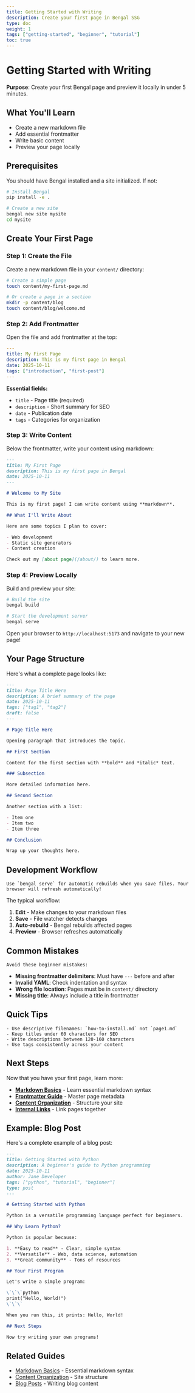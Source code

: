 ```yaml
---
title: Getting Started with Writing
description: Create your first page in Bengal SSG
type: doc
weight: 1
tags: ["getting-started", "beginner", "tutorial"]
toc: true
---
```


# Getting Started with Writing

**Purpose**: Create your first Bengal page and preview it locally in under 5 minutes.

## What You'll Learn

- Create a new markdown file
- Add essential frontmatter
- Write basic content
- Preview your page locally

## Prerequisites

You should have Bengal installed and a site initialized. If not:

```bash
# Install Bengal
pip install -e .

# Create a new site
bengal new site mysite
cd mysite
```

## Create Your First Page

### Step 1: Create the File

Create a new markdown file in your `content/` directory:

```bash
# Create a simple page
touch content/my-first-page.md

# Or create a page in a section
mkdir -p content/blog
touch content/blog/welcome.md
```

### Step 2: Add Frontmatter

Open the file and add frontmatter at the top:

```yaml
---
title: My First Page
description: This is my first page in Bengal
date: 2025-10-11
tags: ["introduction", "first-post"]
---
```

**Essential fields:**
- `title` - Page title (required)
- `description` - Short summary for SEO
- `date` - Publication date
- `tags` - Categories for organization

### Step 3: Write Content

Below the frontmatter, write your content using markdown:

```markdown
---
title: My First Page
description: This is my first page in Bengal
date: 2025-10-11
---

# Welcome to My Site

This is my first page! I can write content using **markdown**.

## What I'll Write About

Here are some topics I plan to cover:

- Web development
- Static site generators
- Content creation

Check out my [about page](/about/) to learn more.
```

### Step 4: Preview Locally

Build and preview your site:

```bash
# Build the site
bengal build

# Start the development server
bengal serve
```

Open your browser to `http://localhost:5173` and navigate to your new page!

## Your Page Structure

Here's what a complete page looks like:

```markdown
---
title: Page Title Here
description: A brief summary of the page
date: 2025-10-11
tags: ["tag1", "tag2"]
draft: false
---

# Page Title Here

Opening paragraph that introduces the topic.

## First Section

Content for the first section with **bold** and *italic* text.

### Subsection

More detailed information here.

## Second Section

Another section with a list:

- Item one
- Item two
- Item three

## Conclusion

Wrap up your thoughts here.
```

## Development Workflow

```{tip} Live Reload
Use `bengal serve` for automatic rebuilds when you save files. Your browser will refresh automatically!
```

The typical workflow:

1. **Edit** - Make changes to your markdown files
2. **Save** - File watcher detects changes
3. **Auto-rebuild** - Bengal rebuilds affected pages
4. **Preview** - Browser refreshes automatically

## Common Mistakes

```{warning} Common Issues
Avoid these beginner mistakes:
```

- **Missing frontmatter delimiters**: Must have `---` before and after
- **Invalid YAML**: Check indentation and syntax
- **Wrong file location**: Pages must be in `content/` directory
- **Missing title**: Always include a title in frontmatter

## Quick Tips

```{success} Pro Tips
- Use descriptive filenames: `how-to-install.md` not `page1.md`
- Keep titles under 60 characters for SEO
- Write descriptions between 120-160 characters
- Use tags consistently across your content
```

## Next Steps

Now that you have your first page, learn more:

- **[Markdown Basics](markdown-basics.md)** - Learn essential markdown syntax
- **[Frontmatter Guide](frontmatter-guide.md)** - Master page metadata
- **[Content Organization](content-organization.md)** - Structure your site
- **[Internal Links](internal-links.md)** - Link pages together

## Example: Blog Post

Here's a complete example of a blog post:

```markdown
---
title: Getting Started with Python
description: A beginner's guide to Python programming
date: 2025-10-11
author: Jane Developer
tags: ["python", "tutorial", "beginner"]
type: post
---

# Getting Started with Python

Python is a versatile programming language perfect for beginners.

## Why Learn Python?

Python is popular because:

1. **Easy to read** - Clear, simple syntax
2. **Versatile** - Web, data science, automation
3. **Great community** - Tons of resources

## Your First Program

Let's write a simple program:

\`\`\`python
print("Hello, World!")
\`\`\`

When you run this, it prints: Hello, World!

## Next Steps

Now try writing your own programs!
```

## Related Guides

- [Markdown Basics](markdown-basics.md) - Essential markdown syntax
- [Content Organization](content-organization.md) - Site structure
- [Blog Posts](../content-types/blog-posts.md) - Writing blog content

